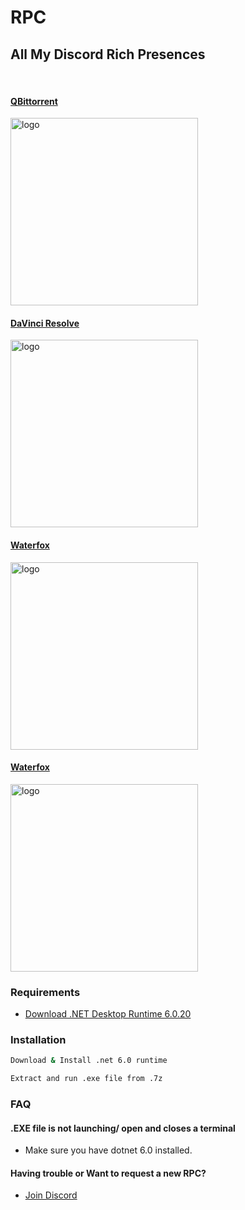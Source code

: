 # RPC


## All My Discord Rich Presences
‎
#### [QBittorrent](https://github.com/v4ish/Qbit-RPC)

<img src="https://cdn.discordapp.com/attachments/926176591736889385/1131822137917845534/image.png" alt="logo" width="300"/>


#### [DaVinci Resolve](https://github.com/v4ish/DVResolve-RPC)

<img src="https://cdn.discordapp.com/attachments/926176591736889385/1131840988877434940/image.png" alt="logo" width="300"/>

#### [Waterfox](https://github.com/v4ish/Waterfox-RPC)

<img src="https://cdn.discordapp.com/attachments/926176591736889385/1132010937923154061/image.png" alt="logo" width="300"/>

#### [Waterfox](https://github.com/v4ish/Spicetify-RPC)

<img src="https://cdn.discordapp.com/attachments/926176591736889385/1132658091889012797/image.png" alt="logo" width="300"/>

### Requirements

- [Download .NET Desktop Runtime 6.0.20](https://dotnet.microsoft.com/en-us/download/dotnet/6.0)


### Installation

```bash
Download & Install .net 6.0 runtime

Extract and run .exe file from .7z
```

### FAQ

#### .EXE file is not launching/ open and closes a terminal

- Make sure you have dotnet 6.0 installed.

####  Having trouble or Want to request a new RPC?

- [Join Discord](https://discord.gg/37uTqAhkms)
